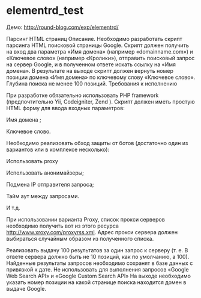 elementrd_test
==============

Демо: http://round-blog.com/exp/elementrd/

Парсинг HTML страниц
Описание.
Необходимо разработать скрипт парсинга HTML поисковой страницы Google. Скрипт должен получить на вход два параметра «Имя домена» (например «domainname.com») и «Ключевое слово» (например «Кролики»), отправить поисковый запрос на сервер Google, и в полученном ответе искать ссылку на «Имя домена». В результате на выходе скрипт должен вернуть номер позиции домена «Имя домена» по ключевому слову «Ключевое слово». Глубина поиска не менее 100 позиций.
Требования к исполнению

При разработке обязательно использовать PHP framework (предпочтительно Yii, Codeigniter, Zend ).  Скрипт должен иметь простую HTML форму для ввода входных параметров:

	

Имя домена ;

	

Ключевое 	слово.

	

Необходимо реализовать обход защиты от ботов (достаточно один из вариантов или в комплексе несколько):

	

Использовать 	proxy

	

Использовать 	анонимайзеры;

	

Подмена IP 	отправителя запроса;

	

Тайм аут между 	запросами.

	

И т.д.

При использовании варианта Proxy, cписок прокси серверов необходимо получить вот из этого ресурса http://www.xroxy.com/proxyrss.xml. Адрес прокси сервера должен выбираться случайным образом из полученного списка.

Реализовать выдачу 100 результатов за один запрос к серверу (т. е. В ответе сервера должно быть не 10 позиций, как по умолчанию, а 100).        Найденные результаты запросов необходимо сохранят в базе данных с привязкой к дате. Не использовать для выполнения запросов «Google Web Search API» и «Google Custom Search API»  На выходе необходимо указать номер позиции на какой странице поиска находится домен в выдаче Googlе.

